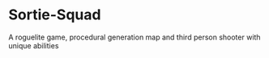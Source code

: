 # Sortie-Squad
A roguelite game, procedural generation map and third person shooter with unique abilities
